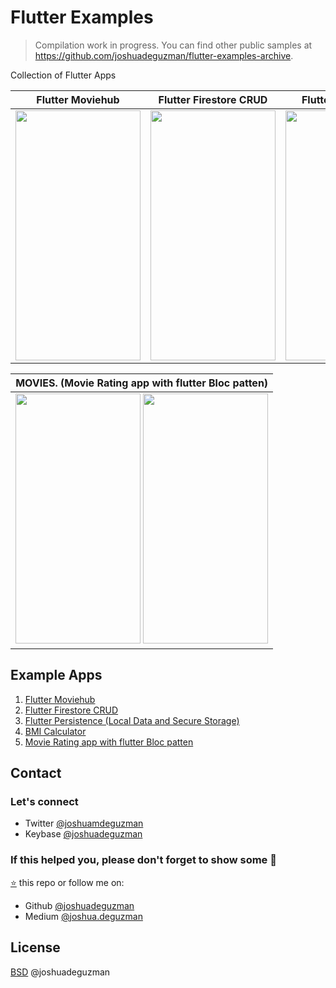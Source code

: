# Flutter Examples

> Compilation work in progress. You can find other public samples at https://github.com/joshuadeguzman/flutter-examples-archive.

Collection of Flutter Apps

| Flutter Moviehub     | Flutter Firestore CRUD  | Flutter Persistence |  BMI Calculator |                                                                                               
| ---------------------| ----------------------- | ----------------------- | --------------- | 
| <img src="flutter_moviehub/demo_1.gif" width="200" height="400" /> | <img src="flutter_firestore_crud/demo_1.gif" width="200" height="400" /> | <img src="flutter_persistence/demo_1.gif" width="200" height="400" /> | <img src="https://github.com/imSanjaySoni/BMI-Calculator-with-flutter/blob/master/one.png" width="200" height="400" /> |

|  MOVIES. (Movie Rating app with flutter Bloc patten) | 
|-----------|
| <img src="https://raw.githubusercontent.com/imSanjaySoni/Movie-Rating-app-with-flutter-Bloc-patten/master/screenshots/1.png" width="200" height="400" />  <img src="https://raw.githubusercontent.com/imSanjaySoni/Movie-Rating-app-with-flutter-Bloc-patten/master/screenshots/2.png" width="200" height="400" />|

## Example Apps

1. [Flutter Moviehub](https://github.com/joshuadeguzman/flutter-examples/tree/flutter_moviehub)
2. [Flutter Firestore CRUD](https://github.com/joshuadeguzman/flutter-examples/tree/flutter_firestore_crud) 
3. [Flutter Persistence (Local Data and Secure Storage)](https://github.com/joshuadeguzman/flutter-examples/tree/flutter_persistence)
4. [BMI Calculator](https://github.com/imSanjaySoni/BMI-Calculator-with-flutter)
5. [Movie Rating app with flutter Bloc patten](https://github.com/imSanjaySoni/Movie-Rating-app-with-flutter-Bloc-patten)

## Contact

### Let's connect

- Twitter [@joshuamdeguzman](https://twitter.com/joshuadeguzman)
- Keybase [@joshuadeguzman](https://keybase.io/joshuadeguzman)

### If this helped you, please don't forget to show some 💙

[⭐](https://github.com/joshuadeguzman/flutter-examples/stargazers) this repo or follow me on:

- Github [@joshuadeguzman](https://github.com/joshuadeguzman)
- Medium [@joshua.deguzman](https://medium.com/@joshua.deguzman)

## License

[BSD](LICENSE.md) @joshuadeguzman
